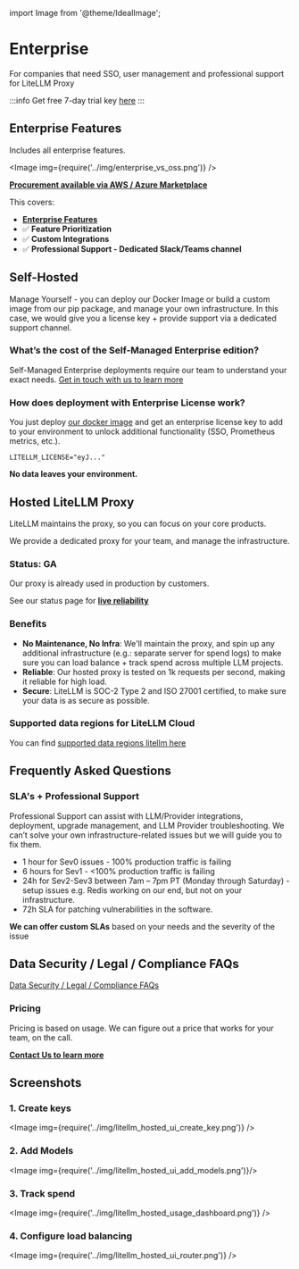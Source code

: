 import Image from '@theme/IdealImage';

# Enterprise
For companies that need SSO, user management and professional support for LiteLLM Proxy

:::info
Get free 7-day trial key [here](https://www.litellm.ai/#trial)
:::

## Enterprise Features

Includes all enterprise features.

<Image img={require('../img/enterprise_vs_oss.png')} />

[**Procurement available via AWS / Azure Marketplace**](./data_security.md#legalcompliance-faqs)


This covers: 
- [**Enterprise Features**](./proxy/enterprise)
- ✅ **Feature Prioritization**
- ✅ **Custom Integrations**
- ✅ **Professional Support - Dedicated Slack/Teams channel**


## Self-Hosted

Manage Yourself - you can deploy our Docker Image or build a custom image from our pip package, and manage your own infrastructure. In this case, we would give you a license key + provide support via a dedicated support channel. 


### What’s the cost of the Self-Managed Enterprise edition?

Self-Managed Enterprise deployments require our team to understand your exact needs. [Get in touch with us to learn more](https://calendly.com/d/4mp-gd3-k5k/litellm-1-1-onboarding-chat)


### How does deployment with Enterprise License work? 

You just deploy [our docker image](https://docs.litellm.ai/docs/proxy/deploy) and get an enterprise license key to add to your environment to unlock additional functionality (SSO, Prometheus metrics, etc.). 

```env
LITELLM_LICENSE="eyJ..."
```

**No data leaves your environment.** 


## Hosted LiteLLM Proxy

LiteLLM maintains the proxy, so you can focus on your core products. 

We provide a dedicated proxy for your team, and manage the infrastructure. 

### **Status**: GA 

Our proxy is already used in production by customers. 

See our status page for [**live reliability**](https://status.litellm.ai/)

### **Benefits**
- **No Maintenance, No Infra**: We'll maintain the proxy, and spin up any additional infrastructure (e.g.: separate server for spend logs) to make sure you can load balance + track spend across multiple LLM projects. 
- **Reliable**: Our hosted proxy is tested on 1k requests per second, making it reliable for high load.
- **Secure**: LiteLLM is SOC-2 Type 2 and ISO 27001 certified, to make sure your data is as secure as possible.

### Supported data regions for LiteLLM Cloud

You can find [supported data regions litellm here](../docs/data_security#supported-data-regions-for-litellm-cloud)


## Frequently Asked Questions

### SLA's + Professional Support

Professional Support can assist with LLM/Provider integrations, deployment, upgrade management, and LLM Provider troubleshooting.  We can’t solve your own infrastructure-related issues but we will guide you to fix them.

- 1 hour for Sev0 issues - 100% production traffic is failing
- 6 hours for Sev1 - <100% production traffic is failing
- 24h for Sev2-Sev3 between 7am – 7pm PT (Monday through Saturday) - setup issues e.g. Redis working on our end, but not on your infrastructure.
- 72h SLA for patching vulnerabilities in the software. 

**We can offer custom SLAs** based on your needs and the severity of the issue

## Data Security / Legal / Compliance FAQs

[Data Security / Legal / Compliance FAQs](./data_security.md)


### Pricing

Pricing is based on usage. We can figure out a price that works for your team, on the call. 

[**Contact Us to learn more**](https://calendly.com/d/4mp-gd3-k5k/litellm-1-1-onboarding-chat)



## **Screenshots**

### 1. Create keys

<Image img={require('../img/litellm_hosted_ui_create_key.png')} />

### 2. Add Models

<Image img={require('../img/litellm_hosted_ui_add_models.png')}/>

### 3. Track spend 

<Image img={require('../img/litellm_hosted_usage_dashboard.png')} />


### 4. Configure load balancing 

<Image img={require('../img/litellm_hosted_ui_router.png')} />
